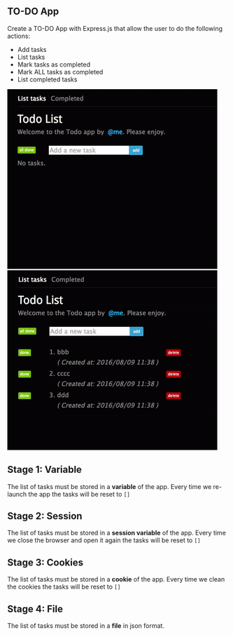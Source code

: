 ## TO-DO App

Create a TO-DO App with Express.js that allow the user to do the following actions:
- Add tasks
- List tasks
- Mark tasks as completed
- Mark ALL tasks as completed
- List completed tasks

![complete tasks](img/completeTasks.gif)
![complete ALL tasks](img/completeAllTasks.gif)

## Stage 1: Variable

The list of tasks must be stored in a **variable** of the app. Every time we re-launch the app the tasks will be reset to `[]`

## Stage 2: Session

The list of tasks must be stored in a **session variable** of the app. Every time we close the browser and open it again the tasks will be reset to `[]`

## Stage 3: Cookies

The list of tasks must be stored in a **cookie** of the app. Every time we clean the cookies the tasks will be reset to `[]`

## Stage 4: File

The list of tasks must be stored in a **file** in json format.
